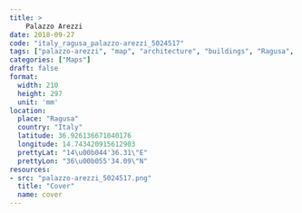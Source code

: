 ```yaml
---
title: > 
    Palazzo Arezzi
date: 2018-09-27
code: "italy_ragusa_palazzo-arezzi_5024517"
tags: ["palazzo-arezzi", "map", "architecture", "buildings", "Ragusa", "Italy"]
categories: ["Maps"]
draft: false
format:
  width: 210
  height: 297
  unit: 'mm'
location:
  place: "Ragusa"
  country: "Italy"
  latitude: 36.926136671040176
  longitude: 14.743420915612903
  prettyLat: "14\u00b044'36.31\"E"
  prettyLon: "36\u00b055'34.09\"N"
resources:
- src: "palazzo-arezzi_5024517.png"
  title: "Cover"
  name: cover
---
```

